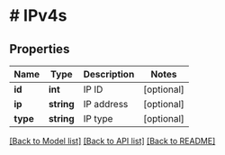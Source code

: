 # # IPv4s

## Properties

Name | Type | Description | Notes
------------ | ------------- | ------------- | -------------
**id** | **int** | IP ID | [optional]
**ip** | **string** | IP address | [optional]
**type** | **string** | IP type | [optional]

[[Back to Model list]](../../README.md#models) [[Back to API list]](../../README.md#endpoints) [[Back to README]](../../README.md)
